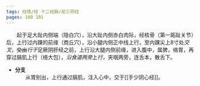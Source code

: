 ```yaml
---
tags: 经络/经 十二经脉/足三阴经
pages: 100 101
---
```

&emsp;&emsp;起于足大趾内侧端（隐白穴），沿大趾内侧赤白肉际，经核骨（第一跖趾关节）后，上行过内踝的前缘（商丘穴），沿小腿内侧正中线上行，至内踝尖上8寸处<dfn>交叉</dfn>，~~交出~~<dfn>行于</dfn>足厥阴肝经之前，上行沿大腿内侧前缘，进入腹中，属脾，络胃，再穿过膈肌上行（络大包），<dfn>沿食道两旁</dfn>上<dfn>行，</dfn>夹咽两旁，连舌本，散舌下。

+ **分支**<br>
	&emsp;&emsp;从胃别出，上行通过膈肌，注入心中，交于[[手少阴心经]]。

<div align=center>
	<div src="足太阴脾经.png" width=48% class="internal-embed">
	</div>
</div>
